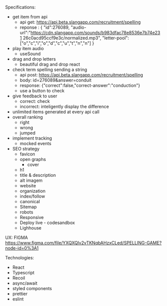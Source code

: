 Specifications: 
- get item from api 
    - api get: https://api.beta.slangapp.com/recruitment/spelling
    - reponse : {
                    "id":276089,
                    "audio-url":"https://cdn.slangapp.com/sounds/b983dfac78e8536e7b74e231
                    26c0acd95ccf9e3c/normalized.mp3",
                    "letter-pool":["o","c","i","o","d","c","u","t","n","n"]
                }
- play item audio 
    - useSound
- drag and drop letters
    - beautiful drag and drop react
- check term spelling sending a string
    - api post: https://api.beta.slangapp.com/recruitment/spelling
    - body: id=276089&answer=conduit
    - response: {"correct":false,"correct-answer":"conduction"}
    - use a button to check
- give feedback to user
    - correct: check
    - incorrect: inteligently display the difference 
- unlimited items generated at every api call
- overall ranking
    - right
    - wrong 
    - jumped
- implement tracking
    - mocked events
- SEO strategy
    - favicon
    - open graphs
        - cover
    - h1
    - title & description
    - alt imagem
    - website
    - organization
    - index/follow
    - canonical
    - Sitemap
    - robots
    - Responsive
    - Deploy live - codesandbox
    - Lighhouse 

UX:
FIGMA
https://www.figma.com/file/YXQXQlv2vTKNqbAHzxCLed/SPELLING-GAME?node-id=0%3A1


Technologies:
- React 
- Typescript
- Recoil
- async/await
- styled components
- prettier
- eslint
